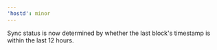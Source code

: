 ```yaml
---
'hostd': minor
---
```


Sync status is now determined by whether the last block's timestamp is within
the last 12 hours.
